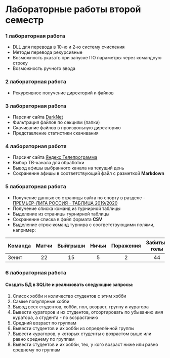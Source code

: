 # Лабораторные работы второй семестр

### 1 лабораторная работа
- DLL для перевода в 10-ю и 2-ю систему счисления
- Методы перевода рекурсивные
- Возможность указать при запуске ПО параметры через командную строку
- Возможность ручного ввода

### 2 лабораторная работа
- Рекурсивное получение директорий и файлов

### 3 лабораторная работа
- Парсинг сайта [DarkNet](https://pcoding.ru/darkNet.php)
- Фильтрация файлов по секциям (папки)
- Скачивание файлов в произвольную директорию
- Представление статистики скачивания

### 4 лабораторная работя
- Парсинг сайта [Яндекс Телепрограмма](https://tv.yandex.ru)
- Выбор ТВ-канала для обработки
- Вывод афишы выбранного канала на текущий день
- Сохранение афишы в соответствующий файл с разметкой **Markdown**

### 5 лабораторная работа
- Получение данных со страницы сайта по спорту в разделе - [ПРЕМЬЕР-ЛИГА РОССИЯ - ТАБЛИЦА 2019/2020](https://www.sports.ru/rfpl/table/)
- Получение списка команд из турнирной таблицы
- Выделение из страницы турнирной таблицы
- Сохранение списка в файл формата **CSV**
- Выделение строк-команд турнира с соответствующими полями, например:

Команда|Матчи|Выйгрыши|Ничьи|Поражения|Забитые голы|Пропущенные голы|Очки в турнире
:-|:-:|:-:|:-:|:-:|:-:|:-:|:-:
Зенит|22|15|5|2|44|10|50

### 6 лабораторная работа
#### Создать БД в SQLite и реализовать следующие запросы:
1. Список хобби и количество студентов с этим хобби
2. Самые популярные хобби
3. Вывод всех студентов, хобби, пол, возраст, группу и куратора
4. Вывести кураторов и их студентов, отсортировать по убыванию имя куратора, а студента - по возрастанию
5. Средний возраст по группам
6. Вывести студентов и их хобби из определённой группы
7. Вывести кураторов, у которых студенты с возрастом выше или равно среднему по группам
8. Вывести студентов и их хобби, тех, у кого возраст ниже или равно среднему по группам
